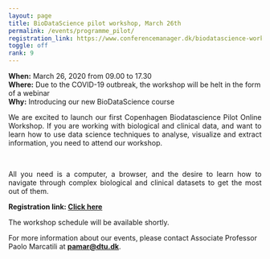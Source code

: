 ```yaml
---
layout: page
title: BioDataScience pilot workshop, March 26th
permalink: /events/programme_pilot/
registration_link: https://www.conferencemanager.dk/biodatascience-workshop
toggle: off
rank: 9
---
```


<b>When:</b> March 26, 2020  from 09.00 to 17.30
<br>
<b>Where:</b> Due to the COVID-19 outbreak, the workshop will be helt in the form of a webinar
<br>
<b>Why:</b> Introducing our new BioDataScience course
<p style="text-align:justify">We are excited to launch our first Copenhagen Biodatascience Pilot Online Workshop. If you are working with biological and clinical data, and want to learn how to use data science techniques to analyse, visualize and extract information, you need to attend our workshop. </p>
 <br>
 <p style="text-align:justify">All you need is a computer, a browser, and the desire to learn how to navigate through complex biological and clinical datasets to get the most out of them.</p>

<b> Registration link:  <a href="https://www.conferencemanager.dk/biodatascience-workshop">Click here </a></b>


The workshop schedule will be available shortly.


For more information about our events, please contact Associate Professor Paolo Marcatili at **pamar@dtu.dk**.



